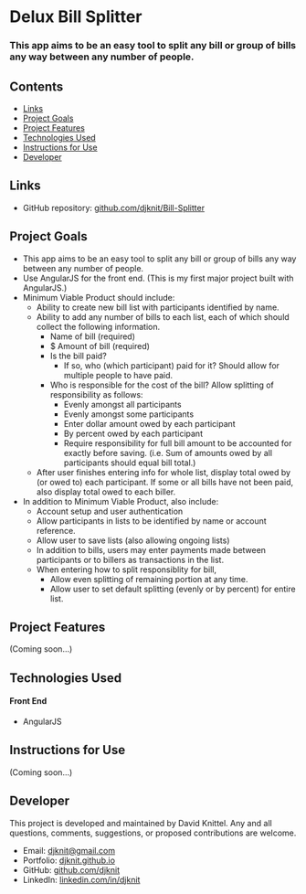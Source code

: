 # Delux Bill Splitter

### This app aims to be an easy tool to split any bill or group of bills any way between any number of people.

## Contents
* [Links](#links)
* [Project Goals](#project-goals)
* [Project Features](#project-features)
* [Technologies Used](#technologies-used)
* [Instructions for Use](#instructions-for-use)
* [Developer](#developer)

## Links
* GitHub repository: [github.com/djknit/Bill-Splitter](https://github.com/djknit/Bill-Splitter)

## Project Goals
* This app aims to be an easy tool to split any bill or group of bills any way between any number of people.
* Use AngularJS for the front end. (This is my first major project built with AngularJS.)
* Minimum Viable Product should include:
  * Ability to create new bill list with participants identified by name.
  * Ability to add any number of bills to each list, each of which should collect the following information.
    * Name of bill (required)
    * $ Amount of bill (required)
    * Is the bill paid?
      * If so, who (which participant) paid for it? Should allow for multiple people to have paid.
    * Who is responsible for the cost of the bill? Allow splitting of responsibility as follows:
      * Evenly amongst all participants
      * Evenly amongst some participants
      * Enter dollar amount owed by each participant
      * By percent owed by each participant
      * Require responsibility for full bill amount to be accounted for exactly before saving. (i.e. Sum of amounts owed by all participants should equal bill total.)
  * After user finishes entering info for whole list, display total owed by (or owed to) each participant. If some or all bills have not been paid, also display total owed to each biller.
* In addition to Minimum Viable Product, also include:
  * Account setup and user authentication
  * Allow participants in lists to be identified by name or account reference.
  * Allow user to save lists (also allowing ongoing lists)
  * In addition to bills, users may enter payments made between participants or to billers as transactions in the list.
  * When entering how to split responsiblity for bill,
    * Allow even splitting of remaining portion at any time.
    * Allow user to set default splitting (evenly or by percent) for entire list.

## Project Features
(Coming soon...)

## Technologies Used
#### Front End
* AngularJS

## Instructions for Use
(Coming soon...)

## Developer
This project is developed and maintained by David Knittel. Any and all questions, comments, suggestions, or proposed contributions are welcome.
* Email: [djknit@gmail.com](mailto:djknit@gmail.com)
* Portfolio: [djknit.github.io](https://djknit.github.io/)
* GitHub: [github.com/djknit](https://github.com/djknit)
* LinkedIn: [linkedin.com/in/djknit](https://www.linkedin.com/in/djknit/)
